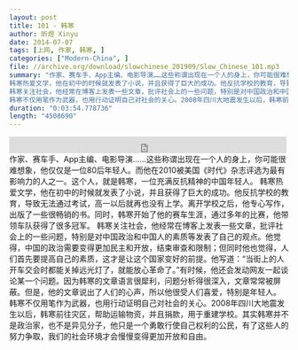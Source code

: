 ```yaml
---
layout: post
title: 101 - 韩寒
author: 昕煜 Xinyu
date: 2014-07-07
tags: [上网, 作家, 韩寒, ]
categories: ["Modern-China", ]
file: //archive.org/download/slowchinese_201909/Slow_Chinese_101.mp3
summary: "作家、赛车手、App主编、电影导演……这些称谓出现在一个人的身上，你可能很难想象，他仅仅是一位80后年轻人。而他在2010被美国《时代》杂志评选为最有影响力的人之一。这个人，就是韩寒，一位充满反抗精神的中国年轻人。  
韩寒热爱文学，他在初中的时候就发表了小说，并且获得了巨大的成功。他反抗学校的教育，导致无法通过考试，高一以后就再也没有上学。离开学校之后，他专心写作，出版了一些很畅销的书。同时，韩寒开始了他的赛车生涯，通过多年的比赛，他带领车队获得了很多冠军。  
韩寒关注社会，他经常在博客上发表一些文章，批评社会上的一些问题，特别是对中国政治和中国人的素质等发表了自己的观点。他觉得，中国的政治需要变得更加民主和开放，结束审查和限制；但同时他也觉得，人们首先要提高自己的素质，这才是让这个国家变好的前提。他写道：“当街上的人开车交会时都能关掉远光灯了，就能放心革命了。”有时候，他还会发动网友一起谈论某一个问题。因为韩寒的文章语言很犀利，问题分析得很深入，文章常常被屏蔽。但是，他的文章说出了人们的心声，所以他很受人们喜爱，特别是年轻人。  
韩寒不仅用笔作为武器，也用行动证明自己对社会的关心。2008年四川大地震发生以后，韩寒前往灾区，帮助运输物资，并且捐款，用于重建学校。其实韩寒并不是政治家，也不是异见分子，他只是一个勇敢行使自己权利的公民，有了这些人的努力争取，我们的社会环境才会慢慢变得更加开放和自由。"
duration: "0:03:54.778736"
length: "4508690"
---
```


<iframe src="https://archive.org/embed/slowchinese_201909/Slow_Chinese_101.mp3" width="500" height="30" frameborder="0" webkitallowfullscreen="true" mozallowfullscreen="true" allowfullscreen></iframe>
作家、赛车手、App主编、电影导演……这些称谓出现在一个人的身上，你可能很难想象，他仅仅是一位80后年轻人。而他在2010被美国《时代》杂志评选为最有影响力的人之一。这个人，就是韩寒，一位充满反抗精神的中国年轻人。  
韩寒热爱文学，他在初中的时候就发表了小说，并且获得了巨大的成功。他反抗学校的教育，导致无法通过考试，高一以后就再也没有上学。离开学校之后，他专心写作，出版了一些很畅销的书。同时，韩寒开始了他的赛车生涯，通过多年的比赛，他带领车队获得了很多冠军。  
韩寒关注社会，他经常在博客上发表一些文章，批评社会上的一些问题，特别是对中国政治和中国人的素质等发表了自己的观点。他觉得，中国的政治需要变得更加民主和开放，结束审查和限制；但同时他也觉得，人们首先要提高自己的素质，这才是让这个国家变好的前提。他写道：“当街上的人开车交会时都能关掉远光灯了，就能放心革命了。”有时候，他还会发动网友一起谈论某一个问题。因为韩寒的文章语言很犀利，问题分析得很深入，文章常常被屏蔽。但是，他的文章说出了人们的心声，所以他很受人们喜爱，特别是年轻人。  
韩寒不仅用笔作为武器，也用行动证明自己对社会的关心。2008年四川大地震发生以后，韩寒前往灾区，帮助运输物资，并且捐款，用于重建学校。其实韩寒并不是政治家，也不是异见分子，他只是一个勇敢行使自己权利的公民，有了这些人的努力争取，我们的社会环境才会慢慢变得更加开放和自由。